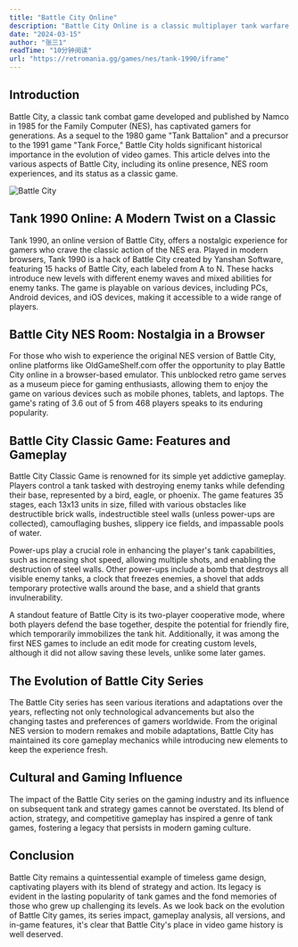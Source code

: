 ```yaml
---
title: "Battle City Online"
description: "Battle City Online is a classic multiplayer tank warfare game developed by Namco in 1985. Players control tanks to destroy enemies and protect their base across various levels. With simple yet addictive gameplay, it offers both single-player and multiplayer modes for intense strategic action."
date: "2024-03-15"
author: "张三1"
readTime: "10分钟阅读"
url: "https://retromania.gg/games/nes/tank-1990/iframe"
---
```


## Introduction

Battle City, a classic tank combat game developed and published by Namco in 1985 for the Family Computer (NES), has captivated gamers for generations. As a sequel to the 1980 game "Tank Battalion" and a precursor to the 1991 game "Tank Force," Battle City holds significant historical importance in the evolution of video games. This article delves into the various aspects of Battle City, including its online presence, NES room experiences, and its status as a classic game.

![Battle City](/images/Battle-City.jpg)

## Tank 1990 Online: A Modern Twist on a Classic

Tank 1990, an online version of Battle City, offers a nostalgic experience for gamers who crave the classic action of the NES era. Played in modern browsers, Tank 1990 is a hack of Battle City created by Yanshan Software, featuring 15 hacks of Battle City, each labeled from A to N. These hacks introduce new levels with different enemy waves and mixed abilities for enemy tanks. The game is playable on various devices, including PCs, Android devices, and iOS devices, making it accessible to a wide range of players.

## Battle City NES Room: Nostalgia in a Browser

For those who wish to experience the original NES version of Battle City, online platforms like OldGameShelf.com offer the opportunity to play Battle City online in a browser-based emulator. This unblocked retro game serves as a museum piece for gaming enthusiasts, allowing them to enjoy the game on various devices such as mobile phones, tablets, and laptops. The game's rating of 3.6 out of 5 from 468 players speaks to its enduring popularity.

## Battle City Classic Game: Features and Gameplay

Battle City Classic Game is renowned for its simple yet addictive gameplay. Players control a tank tasked with destroying enemy tanks while defending their base, represented by a bird, eagle, or phoenix. The game features 35 stages, each 13x13 units in size, filled with various obstacles like destructible brick walls, indestructible steel walls (unless power-ups are collected), camouflaging bushes, slippery ice fields, and impassable pools of water.

Power-ups play a crucial role in enhancing the player's tank capabilities, such as increasing shot speed, allowing multiple shots, and enabling the destruction of steel walls. Other power-ups include a bomb that destroys all visible enemy tanks, a clock that freezes enemies, a shovel that adds temporary protective walls around the base, and a shield that grants invulnerability.

A standout feature of Battle City is its two-player cooperative mode, where both players defend the base together, despite the potential for friendly fire, which temporarily immobilizes the tank hit. Additionally, it was among the first NES games to include an edit mode for creating custom levels, although it did not allow saving these levels, unlike some later games.

## The Evolution of Battle City Series

The Battle City series has seen various iterations and adaptations over the years, reflecting not only technological advancements but also the changing tastes and preferences of gamers worldwide. From the original NES version to modern remakes and mobile adaptations, Battle City has maintained its core gameplay mechanics while introducing new elements to keep the experience fresh.

## Cultural and Gaming Influence

The impact of the Battle City series on the gaming industry and its influence on subsequent tank and strategy games cannot be overstated. Its blend of action, strategy, and competitive gameplay has inspired a genre of tank games, fostering a legacy that persists in modern gaming culture.

## Conclusion

Battle City remains a quintessential example of timeless game design, captivating players with its blend of strategy and action. Its legacy is evident in the lasting popularity of tank games and the fond memories of those who grew up challenging its levels. As we look back on the evolution of Battle City games, its series impact, gameplay analysis, all versions, and in-game features, it's clear that Battle City's place in video game history is well deserved.
